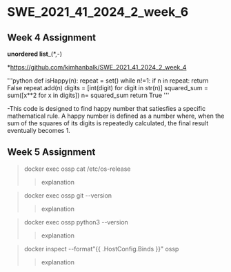 # SWE_2021_41_2024_2_week_6
## Week 4 Assignment

__unordered list___(*,-)

*https://github.com/kimhanbalk/SWE_2021_41_2024_2_week_4

'''python
def isHappy(n):
  repeat = set()
  while n!=1:
    if n in repeat:
      return False
    repeat.add(n)
    digits = [int(digit) for digit in str(n)]
    squared_sum = sum([x**2 for x in digits])
    n= squared_sum
  return True
'''

-This code is designed to find happy number that satiesfies a specific mathematical rule. A happy number is defined as a number where, when the sum of the squares of its digits is repeatedly calculated, the final result eventually becomes 1.

## Week 5 Assignment

> docker exec ossp cat /etc/os-release
>> explanation

> docker exec ossp git --version
>> explanation

> docker exec ossp python3 --version
>> explanation

> docker inspect --format"{{ .HostConfig.Binds }}" ossp
>> explanation
